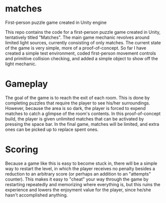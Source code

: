 # matches
First-person puzzle game created in Unity engine

This repo contains the code for a first-person puzzle game created in Unity, tentatively titled "Matches". The main game mechanic revolves around limited light sources, currently consisting of only matches. The current state of the game is very simple, more of a proof-of-concept. So far I have created a simple test environment, coded first-person movement controls and primitive collision checking, and added a simple object to show off the light mechanic.

# Gameplay

The goal of the game is to reach the exit of each room. This is done by completing puzzles that require the player to see his/her surroundings. However, because the area is so dark, the player is forced to expend matches to catch a glimpse of the room's contents. In this proof-of-concept build, the player is given unlimited matches that can be activated by pressing the space bar. In the final game, matches will be limited, and extra ones can be picked up to replace spent ones.

# Scoring

Because a game like this is easy to become stuck in, there will be a simple way to restart the level, in which the player receives no penalty besides a reduction to an arbitrary score (or perhaps an addition to an "attempts" counter). This makes it easy to "cheat" your way through the game by restarting repeatedly and memorizing where everything is, but this ruins the experience and lowers the enjoyment value for the player, since he/she hasn't accomplished anything.